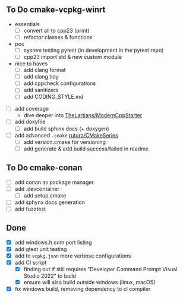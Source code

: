 ## To Do cmake-vcpkg-winrt
- essentials
   - [ ] convert all to cpp23 (print)
   - [ ] refactor classes & functions
- poc
   - [ ] system testing pytest (in development in the pytest repo)
   - [ ] cpp23 import std & new custom module
- nice to haves
	- [ ] add clang format
	- [ ] add clang tidy
	- [ ] add cppcheck configurations
	- [ ] add sanitizers
	- [ ] add CODING_STYLE.md
 - [ ] add coverage
  	- dive deeper into [TheLartians/ModernCppStarter](https://github.com/TheLartians/ModernCppStarter)
- [ ] add doxyfile
	- [ ] add build sphinx docs (+ doxygen)	
- [ ] add advanced `.cmake` [rutura/CMakeSeries](https://github.com/rutura/CMakeSeries/tree/main/Ep034/rooster/cmake)
	- [ ] add version.cmake for versioning
	- [ ] add generate & add build success/failed in readme

## To Do cmake-conan
- [ ] add conan as package manager
- [ ] add .devcontainer
	- [ ] add setup.cmake
- [ ] add sphynx docs generation
- [ ] add fuzztest

## Done
- [x] add windows.h com port listing
- [x] add gtest unit testing
- [x] add to `vcpkg.json` more verbose configurations
- [x] add CI script
	- [x] finding out if still requires "Developer Command Prompt Visual Studio 2022" to build
	- [x] ensure will also build outside windows (linux, macOS)
- [x] fix windows build, removing dependency to cl compiler